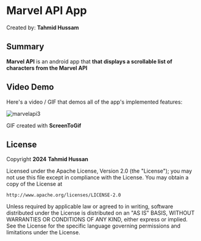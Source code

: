 <!-- (This is a comment) INSTRUCTIONS: Go through this page and fill out any **bolded** entries with their correct values.-->

# Marvel API App

Created by: **Tahmid Hussam**

## Summary

**Marvel API** is an android app that **that displays a scrollable list of characters from the Marvel API**


## Video Demo

Here's a video / GIF that demos all of the app's implemented features:

![marvelapi3](https://github.com/TahmidHussan/Project_7_CYOAPI_Part_3_Beautified/assets/90405116/2b42b7c0-2370-403a-a552-3f97a8152ea0)

GIF created with **ScreenToGif**

<!-- Recommended tools:
- [Kap](https://getkap.co/) for macOS
- [ScreenToGif](https://www.screentogif.com/) for Windows
- [peek](https://github.com/phw/peek) for Linux. -->

## License

Copyright **2024** **Tahmid Hussan**

Licensed under the Apache License, Version 2.0 (the "License");
you may not use this file except in compliance with the License.
You may obtain a copy of the License at

    http://www.apache.org/licenses/LICENSE-2.0

Unless required by applicable law or agreed to in writing, software
distributed under the License is distributed on an "AS IS" BASIS,
WITHOUT WARRANTIES OR CONDITIONS OF ANY KIND, either express or implied.
See the License for the specific language governing permissions and
limitations under the License.
